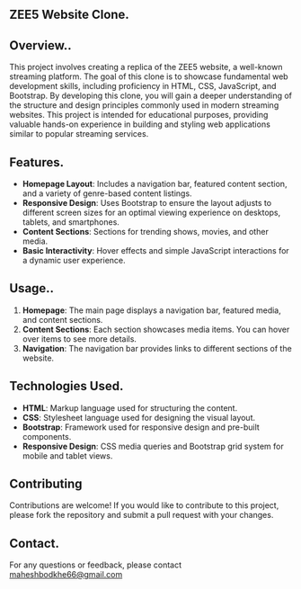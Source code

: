 ## ZEE5 Website Clone.
## Overview..
This project involves creating a replica of the ZEE5 website, a well-known streaming platform. The goal of this clone is to showcase fundamental web development skills, including proficiency in HTML, CSS, JavaScript, and Bootstrap. By developing this clone, you will gain a deeper understanding of the structure and design principles commonly used in modern streaming websites. This project is intended for educational purposes, providing valuable hands-on experience in building and styling web applications similar to popular streaming services.

## Features.

- **Homepage Layout**: Includes a navigation bar, featured content section, and a variety of genre-based content listings.
- **Responsive Design**: Uses Bootstrap to ensure the layout adjusts to different screen sizes for an optimal viewing experience on desktops, tablets, and smartphones.
- **Content Sections**: Sections for trending shows, movies, and other media.
- **Basic Interactivity**: Hover effects and simple JavaScript interactions for a dynamic user experience.


## Usage..

1. **Homepage**: The main page displays a navigation bar, featured media, and content sections.
2. **Content Sections**: Each section showcases media items. You can hover over items to see more details.
3. **Navigation**: The navigation bar provides links to different sections of the website.

## Technologies Used.

- **HTML**: Markup language used for structuring the content.
- **CSS**: Stylesheet language used for designing the visual layout.
- **Bootstrap**: Framework used for responsive design and pre-built components.
- **Responsive Design**: CSS media queries and Bootstrap grid system for mobile and tablet views.

## Contributing

Contributions are welcome! If you would like to contribute to this project, please fork the repository and submit a pull request with your changes.


## Contact.

For any questions or feedback, please contact maheshbodkhe66@gmail.com

